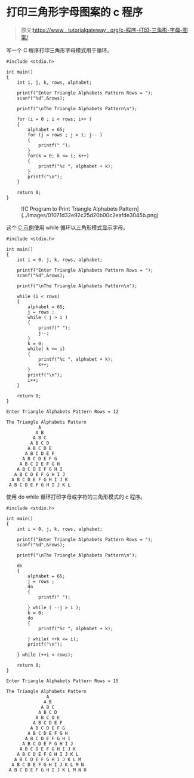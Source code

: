 # 打印三角形字母图案的 c 程序

> 原文:[https://www . tutorialgateway . org/c-程序-打印-三角形-字母-图案/](https://www.tutorialgateway.org/c-program-to-print-triangle-alphabets-pattern/)

写一个 C 程序打印三角形字母模式用于循环。

```
#include <stdio.h>

int main()
{
    int i, j, k, rows, alphabet;

    printf("Enter Triangle Alphabets Pattern Rows = ");
    scanf("%d",&rows);

    printf("\nThe Triangle Alphabets Pattern\n"); 

	for (i = 0 ; i < rows; i++ ) 
	{
		alphabet = 65;
		for (j = rows ; j > i; j-- ) 	
		{
			printf(" ");
		}
		for(k = 0; k <= i; k++)
		{
			printf("%c ", alphabet + k);
		}
		printf("\n");
	}

    return 0;
}
```

<figure class="wp-block-image size-large">![C Program to Print Triangle Alphabets Pattern](../Images/01071d32e92c25d20b00c2eafde3045b.png)</figure>

这个 [C 示例](https://www.tutorialgateway.org/c-programming-examples/)使用 while 循环以三角形模式显示字母。

```
#include <stdio.h>

int main()
{
    int i = 0, j, k, rows, alphabet;

    printf("Enter Triangle Alphabets Pattern Rows = ");
    scanf("%d",&rows);

    printf("\nThe Triangle Alphabets Pattern\n"); 

	while (i < rows) 
	{
		alphabet = 65;
		j = rows ;
		while ( j > i ) 	
		{
			printf(" ");
			j--;
		}
		k = 0;
		while( k <= i)
		{
			printf("%c ", alphabet + k);
			k++;
		}
		printf("\n");
		i++;
	}

    return 0;
}
```

```
Enter Triangle Alphabets Pattern Rows = 12

The Triangle Alphabets Pattern
            A 
           A B 
          A B C 
         A B C D 
        A B C D E 
       A B C D E F 
      A B C D E F G 
     A B C D E F G H 
    A B C D E F G H I 
   A B C D E F G H I J 
  A B C D E F G H I J K 
 A B C D E F G H I J K L 
```

使用 do while 循环打印字母或字符的三角形模式的 c 程序。

```
#include <stdio.h>

int main()
{
    int i = 0, j, k, rows, alphabet;

    printf("Enter Triangle Alphabets Pattern Rows = ");
    scanf("%d",&rows);

    printf("\nThe Triangle Alphabets Pattern\n"); 

	do 
	{
		alphabet = 65;
		j = rows ;
		do 	
		{
			printf(" ");

		} while ( --j > i );
		k = 0;
		do
		{
			printf("%c ", alphabet + k);

		} while( ++k <= i);
		printf("\n");

	} while (++i < rows);

    return 0;
}
```

```
Enter Triangle Alphabets Pattern Rows = 15

The Triangle Alphabets Pattern
               A 
              A B 
             A B C 
            A B C D 
           A B C D E 
          A B C D E F 
         A B C D E F G 
        A B C D E F G H 
       A B C D E F G H I 
      A B C D E F G H I J 
     A B C D E F G H I J K 
    A B C D E F G H I J K L 
   A B C D E F G H I J K L M 
  A B C D E F G H I J K L M N 
 A B C D E F G H I J K L M N O 
```